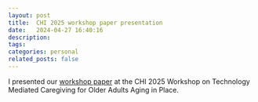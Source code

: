 ```yaml
---
layout: post
title:  CHI 2025 workshop paper presentation
date:   2024-04-27 16:40:16
description: 
tags: 
categories: personal
related_posts: false
---
```


I presented our <a href="https://arxiv.org/abs/2505.02975">workshop paper</a> at the CHI 2025 Workshop on Technology Mediated Caregiving for Older Adults Aging in Place. 
